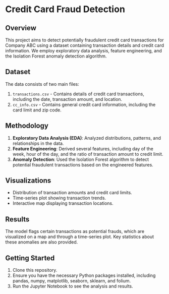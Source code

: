 # Credit Card Fraud Detection

## Overview
This project aims to detect potentially fraudulent credit card transactions for Company ABC using a dataset containing transaction details and credit card information. We employ exploratory data analysis, feature engineering, and the Isolation Forest anomaly detection algorithm.

## Dataset
The data consists of two main files:

1. `transactions.csv` - Contains details of credit card transactions, including the date, transaction amount, and location.
2. `cc_info.csv` - Contains general credit card information, including the card limit and zip code.

## Methodology
1. **Exploratory Data Analysis (EDA)**: Analyzed distributions, patterns, and relationships in the data.
2. **Feature Engineering**: Derived several features, including day of the week, hour of the day, and the ratio of transaction amount to credit limit.
3. **Anomaly Detection**: Used the Isolation Forest algorithm to detect potential fraudulent transactions based on the engineered features.

## Visualizations
- Distribution of transaction amounts and credit card limits.
- Time-series plot showing transaction trends.
- Interactive map displaying transaction locations.

## Results
The model flags certain transactions as potential frauds, which are visualized on a map and through a time-series plot. Key statistics about these anomalies are also provided.

## Getting Started
1. Clone this repository.
2. Ensure you have the necessary Python packages installed, including pandas, numpy, matplotlib, seaborn, sklearn, and folium.
3. Run the Jupyter Notebook to see the analysis and results.
